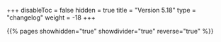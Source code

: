 +++
disableToc = false
hidden = true
title = "Version 5.18"
type = "changelog"
weight = -18
+++

{{% pages showhidden="true" showdivider="true" reverse="true" %}}
